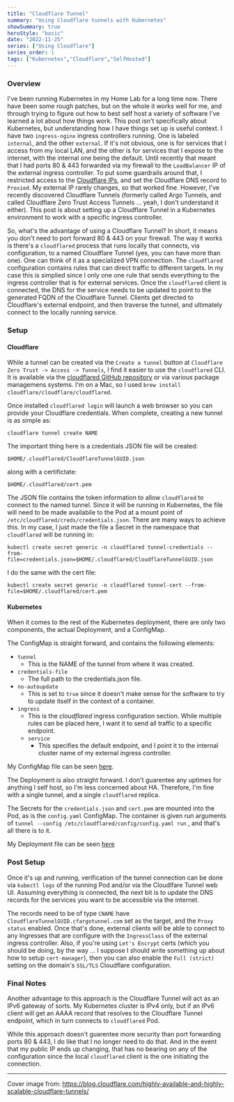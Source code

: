 ```yaml
---
title: "Cloudflare Tunnel"
summary: "Using Cloudflare tunnels with Kubernetes"
showSummary: true
heroStyle: "basic"
date: "2022-11-25"
series: ["Using Cloudflare"]
series_order: 1
tags: ["Kubernetes","Cloudflare","SelfHosted"]
---
```


### Overview

I've been running Kubernetes in my Home Lab for a long time now. There have been some rough patches, but on the whole it works well for me, and through trying to figure out how to best self host a variety of software I've learned a lot about how things work. This post isn't specifically about Kubernetes, but understanding how I have things set up is useful context. I have two `ingress-nginx` ingress controllers running. One is labeled `internal`, and the other `external`. If it's not obvious, one is for services that I access from my local LAN, and the other is for services that I expose to the internet, with the internal one being the default. Until recently that meant that I had ports 80 & 443 forwarded via my firewall to the `LoadBalancer` IP of the external ingress controller. To put some guardrails around that, I restricted access to the [Cloudflare IPs](https://www.cloudflare.com/ips/), and set the Cloudflare DNS record to `Proxied`. My external IP rarely changes, so that worked fine. However, I've recently discovered Cloudflare Tunnels (formerly called Argo Tunnels, and called Cloudflare Zero Trust Access Tunnels ... yeah, I don't understand it either). This post is about setting up a Cloudflare Tunnel in a Kubernetes environment to work with a specific ingress controller. 

So, what's the advantage of using a Cloudflare Tunnel? In short, it means you don't need to port forward 80 & 443 on your firewall. The way it works is there's a `cloudflared` process that runs locally that connects, via configuration, to a named Cloudflare Tunnel (yes, you can have more than one). One can think of it as a specialized VPN connection. The `cloudflared` configuration contains rules that can direct traffic to different targets. In my case this is simplied since I only one one rule that sends everything to the ingress controller that is for external services. Once the `cloudflared` client is connected, the DNS for the service needs to be updated to point to the generated FQDN of the Cloudflare Tunnel. Clients get directed to Cloudflare's external endpoint, and then traverse the tunnel, and ultimately connect to the locally running service. 

### Setup

#### Cloudflare

While a tunnel can be created via the `Create a tunnel` button at `Cloudflare Zero Trust -> Access -> Tunnels`, I find it easier to use the `cloudflared` CLI. It is available via the [cloudflared GitHub repository](https://github.com/cloudflare/cloudflared) or via various package managemens systems. I'm on a Mac, so I used `brew install cloudflare/cloudflare/cloudflared`. 

Once installed `cloudflared login` will launch a web browser so you can provide your Cloudflare credentials. When complete, creating a new tunnel is as simple as:

`cloudflare tunnel create NAME`

The important thing here is a credentials JSON file will be created:

`$HOME/.cloudflared/CloudflareTunnelGUID.json`

along with a certifictate:

`$HOME/.cloudflared/cert.pem`

The JSON file contains the token information to allow `cloudflared` to connect to the named tunnel. Since it will be running in Kubernetes, the file will need to be made availabile to the Pod at a mount point of `/etc/cloudflared/creds/credentials.json`. There are many ways to achieve this. In my case, I just made the file a Secret in the namespace that `cloudflared` will be running in:

`kubectl create secret generic -n cloudflared tunnel-credentials --from-file=credentials.json=$HOME/.cloudflared/CloudflareTunnelGUID.json`

I do the same with the cert file:

`kubectl create secret generic -n cloudflared tunnel-cert --from-file=$HOME/.cloudflared/cert.pem`

#### Kubernetes

When it comes to the rest of the Kubernetes deployment, there are only two components, the actual Deployment, and a ConfigMap. 

The ConfigMap is straight forward, and contains the following elements:

* `tunnel`
	* This is the NAME of the tunnel from where it was created.
* `credentials-file`
	* The full path to the credentials.json file.
* `no-autoupdate`
	* This is set to `true` since it doesn't make sense for the software to try to update itself in the context of a container. 
* `ingress`
	* This is the *cloudflared* ingress configuration section. While multiple rules can be placed here, I want it to send all traffic to a specific endpoint. 
	* `service`
		* This specifies the default endpoint, and I point it to the internal cluster name of my external ingress controller. 

My ConfigMap file can be seen [here](https://github.com/ttyS0/kubernetes/blob/main/cloudflared/configmap.yaml). 

The Deployment is also straight forward. I don't guarentee any uptimes for anything I self host, so I'm less concerned about HA. Therefore, I'm fine with a single tunnel, and a single `cloudflared` replica. 

The Secrets for the `credentials.json` and `cert.pem` are mounted into the Pod, as is the `config.yaml` ConfigMap. The container is given run arguments of `tunnel --config /etc/cloudflared/config/config.yaml run` , and that's all there is to it. 

My Deployment file can be seen [here](https://github.com/ttyS0/kubernetes/blob/main/cloudflared/deployment.yaml)

### Post Setup

Once it's up and running, verification of the tunnel connection can be done via `kubectl logs` of the running Pod and/or via the Cloudlfare Tunnel web UI. Assuming everything is connected, the next bit is to update the DNS records for the services you want to be accessible via the internet. 

The records need to be of type `CNAME` have `CloudflareTunnelGUID.cfargotunnel.com` set as the target, and the `Proxy status` enabled. Once that's done, external clients will be able to connect to any Ingresses that are configure with the `IngressClass` of the external ingress controller. Also, if you're using `Let's Encrypt` certs (which you should be doing, by the way ... I suppose I should write something up about how to setup `cert-manager`), then you can also enable the `Full (strict)` setting on the domain's `SSL/TLS` Cloudflare configuration. 

### Final Notes

Another advantage to this approach is the Cloudflare Tunnel will act as an IPv6 gateway of sorts. My Kubernetes cluster is IPv4 only, but if an IPv6 client will get an AAAA record that resolves to the Cloudflare Tunnel endpoint, which in turn connects to `cloudflared` Pod. 

While this approach doesn't guarentee more security than port forwarding ports 80 & 443, I do like that I no longer need to do that. And in the event that my public IP ends up changing, that has no bearing on any of the configuration since the local `cloudflared` client is the one initiating the connection. 

---

Cover image from: https://blog.cloudflare.com/highly-available-and-highly-scalable-cloudflare-tunnels/